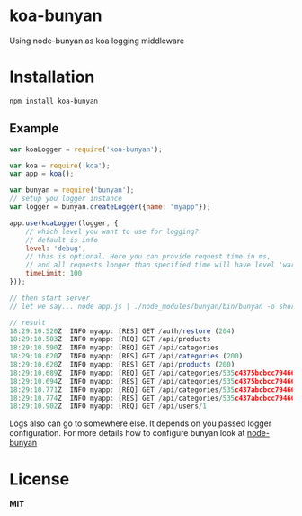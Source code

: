 koa-bunyan
==========

Using node-bunyan as koa logging middleware

# Installation

```
npm install koa-bunyan
```

## Example
```Javascript
var koaLogger = require('koa-bunyan');

var koa = require('koa');
var app = koa();

var bunyan = require('bunyan');
// setup you logger instance
var logger = bunyan.createLogger({name: "myapp"});

app.use(koaLogger(logger, {
    // which level you want to use for logging?
    // default is info
    level: 'debug',
    // this is optional. Here you can provide request time in ms,
    // and all requests longer than specified time will have level 'warn'
    timeLimit: 100
}));

// then start server
// let we say... node app.js | ./node_modules/bunyan/bin/bunyan -o short

// result
18:29:10.520Z  INFO myapp: [RES] GET /auth/restore (204)
18:29:10.583Z  INFO myapp: [REQ] GET /api/products
18:29:10.590Z  INFO myapp: [REQ] GET /api/categories
18:29:10.620Z  INFO myapp: [RES] GET /api/categories (200)
18:29:10.620Z  INFO myapp: [RES] GET /api/products (200)
18:29:10.689Z  INFO myapp: [REQ] GET /api/categories/535c4375bcbcc794660b6c1d
18:29:10.694Z  INFO myapp: [RES] GET /api/categories/535c4375bcbcc794660b6c1d (200)
18:29:10.771Z  INFO myapp: [REQ] GET /api/categories/535c437abcbcc794660b6c1e
18:29:10.774Z  INFO myapp: [RES] GET /api/categories/535c437abcbcc794660b6c1e (200)
18:29:10.902Z  INFO myapp: [REQ] GET /api/users/1
```

Logs also can go to somewhere else. It depends on you passed logger configuration. 
For more details how to configure bunyan look at [node-bunyan](https://github.com/trentm/node-bunyan)

# License
**MIT**
